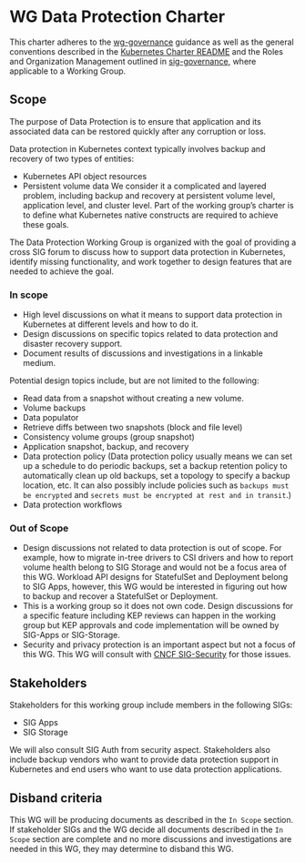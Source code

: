 # WG Data Protection Charter

This charter adheres to the [wg-governance] guidance as well as
the general conventions described in the [Kubernetes Charter README] and
the Roles and Organization Management outlined in [sig-governance], where
applicable to a Working Group.


## Scope

The purpose of Data Protection is to ensure that application and its associated
data can be restored quickly after any corruption or loss.

Data protection in Kubernetes context typically involves backup and recovery
of two types of entities:
* Kubernetes API object resources
* Persistent volume data
We consider it a complicated and layered problem, including backup and recovery
at persistent volume level, application level, and cluster level. Part of the
working group’s charter is to define what Kubernetes native constructs are
required to achieve these goals.

The Data Protection Working Group is organized with the goal of providing
a cross SIG forum to discuss how to support data protection in Kubernetes,
identify missing functionality, and work together to design features that
are needed to achieve the goal.

### In scope

* High level discussions on what it means to support data protection in Kubernetes at different levels and how to do it.
* Design discussions on specific topics related to data protection and disaster recovery support.
* Document results of discussions and investigations in a linkable medium.

Potential design topics include, but are not limited to the following:
* Read data from a snapshot without creating a new volume.
* Volume backups
* Data populator
* Retrieve diffs between two snapshots (block and file level)
* Consistency volume groups (group snapshot)
* Application snapshot, backup, and recovery
* Data protection policy (Data protection policy usually means we can set up a schedule to do
  periodic backups, set a backup retention policy to automatically clean up old backups, set a
  topology to specify a backup location, etc. It can also possibly include policies such as
  `backups must be encrypted` and `secrets must be encrypted at rest and in transit`.)
* Data protection workflows

### Out of Scope

* Design discussions not related to data protection is out of scope. For example,
  how to migrate in-tree drivers to CSI drivers and how to report volume health
  belong to SIG Storage and would not be a focus area of this WG. Workload API designs
  for StatefulSet and Deployment belong to SIG Apps, however, this WG would be interested
  in figuring out how to backup and recover a StatefulSet or Deployment.
* This is a working group so it does not own code. Design discussions for
  a specific feature including KEP reviews can happen in the working group
  but KEP approvals and code implementation will be owned by SIG-Apps or
  SIG-Storage.
* Security and privacy protection is an important aspect but not a focus of this WG. This WG will consult with [CNCF SIG-Security](https://github.com/cncf/sig-security) for those issues.


## Stakeholders

Stakeholders for this working group include members in the following SIGs:
* SIG Apps
* SIG Storage

We will also consult SIG Auth from security aspect. Stakeholders also include
backup vendors who want to provide data protection support in Kubernetes and
end users who want to use data protection applications.


## Disband criteria

This WG will be producing documents as described in the `In Scope` section. If stakeholder SIGs and the WG decide all documents described in the `In Scope` section are complete and no more discussions and investigations are needed in this WG, they may determine to disband this WG.


[sig-governance]: https://github.com/kubernetes/community/blob/master/committee-steering/governance/sig-governance.md
[wg-governance]: https://github.com/kubernetes/community/blob/master/committee-steering/governance/wg-governance.md
[Kubernetes Charter README]: https://github.com/kubernetes/community/blob/master/committee-steering/governance/README.md
[lazy consensus]: http://en.osswiki.info/concepts/lazy_consensus

[dev@kubernetes.io]: https://groups.google.com/a/kubernetes.io/group/dev
[wg-data-protection@]: https://groups.google.com/forum/#!forum/kubernetes-wg-data-protection
[kubernetes/k8s.io]: https://git.k8s.io/k8s.io
